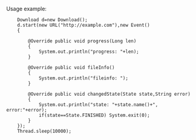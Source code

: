 Usage example:

		Download d=new Download();
		d.start(new URL("http://example.com"),new Event()
		{
			
			@Override public void progress(Long len)
			{
				System.out.println("progress: "+len);
			}
			
			@Override public void fileInfo()
			{
				System.out.println("fileinfo: ");
			}
			
			@Override public void changedState(State state,String error)
			{
				System.out.println("state: "+state.name()+", error:"+error);
				if(state==State.FINISHED) System.exit(0);
			}
		});
		Thread.sleep(10000);
